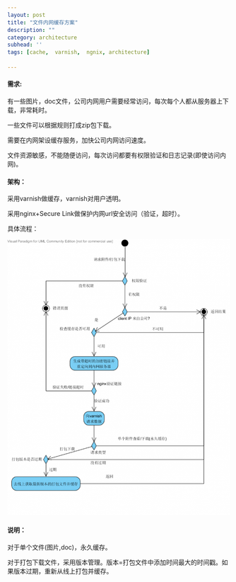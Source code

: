```yaml
---
layout: post
title: "文件内网缓存方案"
description: ""
category: architecture
subhead: ''
tags: [cache,  varnish,  ngnix, architecture]

---
```


#### 需求:

有一些图片，doc文件，公司内网用户需要经常访问，每次每个人都从服务器上下载，非常耗时。

一些文件可以根据规则打成zip包下载。

需要在内网架设缓存服务，加快公司内网访问速度。

文件资源敏感，不能随便访问，每次访问都要有权限验证和日志记录(即使访问内网)。

#### 架构：
 
采用varnish做缓存，varnish对用户透明。

采用nginx+Secure Link做保护内网url安全访问（验证，超时）。

具体流程：

![image](/images/architecture/cache_zpsae90b411.png)


#### 说明：
 
对于单个文件(图片,doc)，永久缓存。

对于打包下载文件，采用版本管理。版本=打包文件中添加时间最大的时间戳。如果版本过期，重新从线上打包并缓存。

